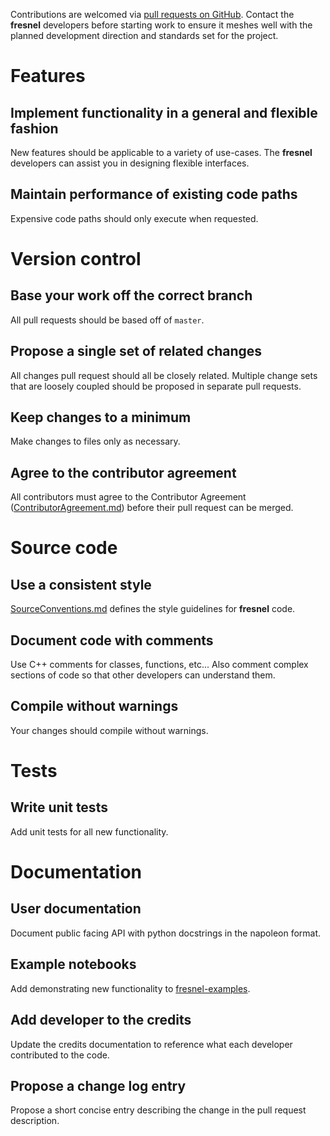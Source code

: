 Contributions are welcomed via [pull requests on GitHub](https://github.com/glotzerlab/fresnel/pulls). Contact
the **fresnel** developers before starting work to ensure it meshes well with the planned development direction and
standards set for the project.

# Features

## Implement functionality in a general and flexible fashion

New features should be applicable to a variety of use-cases. The **fresnel** developers can assist you in designing
flexible interfaces.

## Maintain performance of existing code paths

Expensive code paths should only execute when requested.

# Version control

## Base your work off the correct branch

All pull requests should be based off of `master`.

## Propose a single set of related changes

All changes pull request should all be closely related. Multiple change sets that
are loosely coupled should be proposed in separate pull requests.

## Keep changes to a minimum

Make changes to files only as necessary.

## Agree to the contributor agreement

All contributors must agree to the Contributor Agreement ([ContributorAgreement.md](ContributorAgreement.md)) before
their pull request can be merged.

# Source code

## Use a consistent style

[SourceConventions.md](SourceConventions.md) defines the style guidelines for **fresnel** code.

## Document code with comments

Use C++ comments for classes, functions, etc... Also comment complex sections of code so that other
developers can understand them.

## Compile without warnings

Your changes should compile without warnings.

# Tests

## Write unit tests

Add unit tests for all new functionality.

# Documentation

## User documentation

Document public facing API with python docstrings in the napoleon format.

## Example notebooks

Add demonstrating new functionality to [fresnel-examples](https://github.com/glotzerlab/fresnel-examples).

## Add developer to the credits

Update the credits documentation to reference what each developer contributed to the code.

## Propose a change log entry

Propose a short concise entry describing the change in the pull request description.
